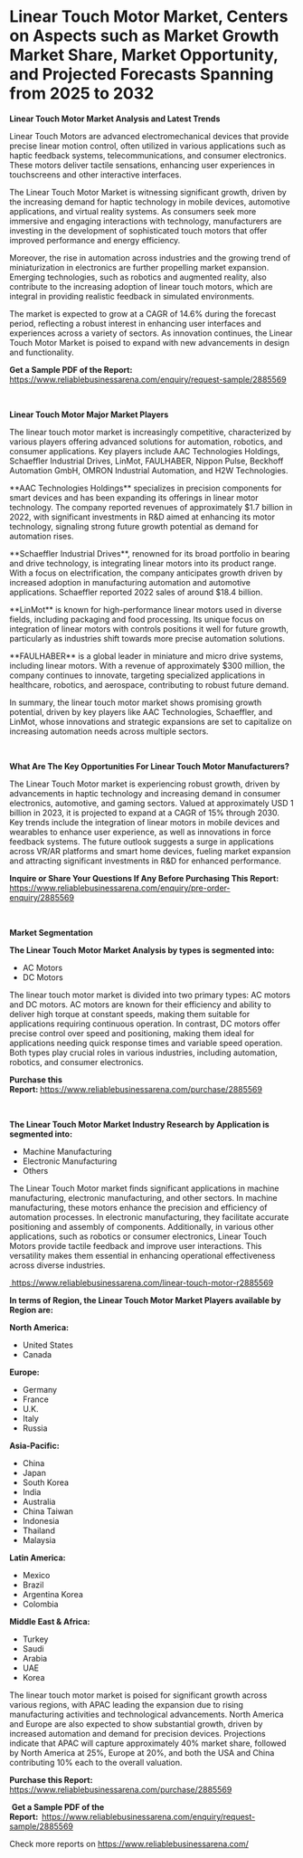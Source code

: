 <p><h1>Linear Touch Motor Market, Centers on Aspects such as Market Growth Market Share, Market Opportunity, and Projected Forecasts Spanning from 2025 to 2032</h1></p><p><strong>Linear Touch Motor Market Analysis and Latest Trends</strong></p>
<p><p>Linear Touch Motors are advanced electromechanical devices that provide precise linear motion control, often utilized in various applications such as haptic feedback systems, telecommunications, and consumer electronics. These motors deliver tactile sensations, enhancing user experiences in touchscreens and other interactive interfaces.</p><p>The Linear Touch Motor Market is witnessing significant growth, driven by the increasing demand for haptic technology in mobile devices, automotive applications, and virtual reality systems. As consumers seek more immersive and engaging interactions with technology, manufacturers are investing in the development of sophisticated touch motors that offer improved performance and energy efficiency.</p><p>Moreover, the rise in automation across industries and the growing trend of miniaturization in electronics are further propelling market expansion. Emerging technologies, such as robotics and augmented reality, also contribute to the increasing adoption of linear touch motors, which are integral in providing realistic feedback in simulated environments. </p><p>The market is expected to grow at a CAGR of 14.6% during the forecast period, reflecting a robust interest in enhancing user interfaces and experiences across a variety of sectors. As innovation continues, the Linear Touch Motor Market is poised to expand with new advancements in design and functionality.</p></p>
<p><strong>Get a Sample PDF of the Report:&nbsp;</strong> <a href="https://www.reliablebusinessarena.com/enquiry/request-sample/2885569?utm_campaign=2647&utm_medium=2&utm_source=Github&utm_content=ia&utm_term=13032025&utm_id=linear-touch-motor">https://www.reliablebusinessarena.com/enquiry/request-sample/2885569</a></p>
<p>&nbsp;</p>
<p><strong>Linear Touch Motor Major Market Players</strong></p>
<p><p>The linear touch motor market is increasingly competitive, characterized by various players offering advanced solutions for automation, robotics, and consumer applications. Key players include AAC Technologies Holdings, Schaeffler Industrial Drives, LinMot, FAULHABER, Nippon Pulse, Beckhoff Automation GmbH, OMRON Industrial Automation, and H2W Technologies.</p><p>**AAC Technologies Holdings** specializes in precision components for smart devices and has been expanding its offerings in linear motor technology. The company reported revenues of approximately $1.7 billion in 2022, with significant investments in R&D aimed at enhancing its motor technology, signaling strong future growth potential as demand for automation rises.</p><p>**Schaeffler Industrial Drives**, renowned for its broad portfolio in bearing and drive technology, is integrating linear motors into its product range. With a focus on electrification, the company anticipates growth driven by increased adoption in manufacturing automation and automotive applications. Schaeffler reported 2022 sales of around $18.4 billion.</p><p>**LinMot** is known for high-performance linear motors used in diverse fields, including packaging and food processing. Its unique focus on integration of linear motors with controls positions it well for future growth, particularly as industries shift towards more precise automation solutions.</p><p>**FAULHABER** is a global leader in miniature and micro drive systems, including linear motors. With a revenue of approximately $300 million, the company continues to innovate, targeting specialized applications in healthcare, robotics, and aerospace, contributing to robust future demand.</p><p>In summary, the linear touch motor market shows promising growth potential, driven by key players like AAC Technologies, Schaeffler, and LinMot, whose innovations and strategic expansions are set to capitalize on increasing automation needs across multiple sectors.</p></p>
<p>&nbsp;</p>
<p><strong>What Are The Key Opportunities For Linear Touch Motor Manufacturers?</strong></p>
<p><p>The Linear Touch Motor market is experiencing robust growth, driven by advancements in haptic technology and increasing demand in consumer electronics, automotive, and gaming sectors. Valued at approximately USD 1 billion in 2023, it is projected to expand at a CAGR of 15% through 2030. Key trends include the integration of linear motors in mobile devices and wearables to enhance user experience, as well as innovations in force feedback systems. The future outlook suggests a surge in applications across VR/AR platforms and smart home devices, fueling market expansion and attracting significant investments in R&D for enhanced performance.</p></p>
<p><strong>Inquire or Share Your Questions If Any Before Purchasing This Report:</strong> <a href="https://www.reliablebusinessarena.com/enquiry/pre-order-enquiry/2885569?utm_campaign=2647&utm_medium=2&utm_source=Github&utm_content=ia&utm_term=13032025&utm_id=linear-touch-motor">https://www.reliablebusinessarena.com/enquiry/pre-order-enquiry/2885569</a></p>
<p>&nbsp;</p>
<p><strong>Market Segmentation</strong></p>
<p><strong>The Linear Touch Motor Market Analysis by types is segmented into:</strong></p>
<p><ul><li>AC Motors</li><li>DC Motors</li></ul></p>
<p><p>The linear touch motor market is divided into two primary types: AC motors and DC motors. AC motors are known for their efficiency and ability to deliver high torque at constant speeds, making them suitable for applications requiring continuous operation. In contrast, DC motors offer precise control over speed and positioning, making them ideal for applications needing quick response times and variable speed operation. Both types play crucial roles in various industries, including automation, robotics, and consumer electronics.</p></p>
<p><strong>Purchase this Report:&nbsp;</strong><a href="https://www.reliablebusinessarena.com/purchase/2885569?utm_campaign=2647&utm_medium=2&utm_source=Github&utm_content=ia&utm_term=13032025&utm_id=linear-touch-motor">https://www.reliablebusinessarena.com/purchase/2885569</a></p>
<p>&nbsp;</p>
<p><strong>The Linear Touch Motor Market Industry Research by Application is segmented into:</strong></p>
<p><ul><li>Machine Manufacturing</li><li>Electronic Manufacturing</li><li>Others</li></ul></p>
<p><p>The Linear Touch Motor market finds significant applications in machine manufacturing, electronic manufacturing, and other sectors. In machine manufacturing, these motors enhance the precision and efficiency of automation processes. In electronic manufacturing, they facilitate accurate positioning and assembly of components. Additionally, in various other applications, such as robotics or consumer electronics, Linear Touch Motors provide tactile feedback and improve user interactions. This versatility makes them essential in enhancing operational effectiveness across diverse industries.</p></p>
<p><a href="https://www.reliablebusinessarena.com/linear-touch-motor-r2885569?utm_campaign=2647&utm_medium=2&utm_source=Github&utm_content=ia&utm_term=13032025&utm_id=linear-touch-motor">&nbsp;https://www.reliablebusinessarena.com/linear-touch-motor-r2885569</a></p>
<p><strong>In terms of Region, the Linear Touch Motor Market Players available by Region are:</strong></p>
<p>
    <p> <strong> North America: </strong>
        <ul>
            <li>United States</li>
            <li>Canada</li>
        </ul>
        </p> 
    <p> <strong> Europe: </strong>
        <ul>
            <li>Germany</li>
            <li>France</li>
            <li>U.K.</li>
            <li>Italy</li>
            <li>Russia</li>
        </ul>
        </p> 
    <p> <strong> Asia-Pacific: </strong>
        <ul>
            <li>China</li>
            <li>Japan</li>
            <li>South Korea</li>
            <li>India</li>
            <li>Australia</li>
            <li>China Taiwan</li>
            <li>Indonesia</li>
            <li>Thailand</li>
            <li>Malaysia</li>
        </ul>
        </p> 
    <p> <strong> Latin America: </strong>
        <ul>
            <li>Mexico</li>
            <li>Brazil</li>
            <li>Argentina Korea</li>
            <li>Colombia</li>
        </ul>
        </p> 
    <p> <strong> Middle East & Africa: </strong>
        <ul>
            <li>Turkey</li>
            <li>Saudi</li>
            <li>Arabia</li>
            <li>UAE</li>
            <li>Korea</li>
        </ul>
    </p>
    </p>
<p><p>The linear touch motor market is poised for significant growth across various regions, with APAC leading the expansion due to rising manufacturing activities and technological advancements. North America and Europe are also expected to show substantial growth, driven by increased automation and demand for precision devices. Projections indicate that APAC will capture approximately 40% market share, followed by North America at 25%, Europe at 20%, and both the USA and China contributing 10% each to the overall valuation.</p></p>
<p><strong>Purchase this Report: </strong><a href="https://www.reliablebusinessarena.com/purchase/2885569?utm_campaign=2647&utm_medium=2&utm_source=Github&utm_content=ia&utm_term=13032025&utm_id=linear-touch-motor">https://www.reliablebusinessarena.com/purchase/2885569</a></p>
<p>&nbsp;<strong>Get a Sample PDF of the Report:&nbsp;&nbsp;</strong><a href="https://www.reliablebusinessarena.com/enquiry/request-sample/2885569?utm_campaign=2647&utm_medium=2&utm_source=Github&utm_content=ia&utm_term=13032025&utm_id=linear-touch-motor">https://www.reliablebusinessarena.com/enquiry/request-sample/2885569</a></p>
<p><strong></strong></p>
<p>Check more reports on <a href="https://www.reliablebusinessarena.com/?utm_campaign=2647&utm_medium=2&utm_source=Github&utm_content=ia&utm_term=13032025&utm_id=linear-touch-motor">https://www.reliablebusinessarena.com/</a></p>